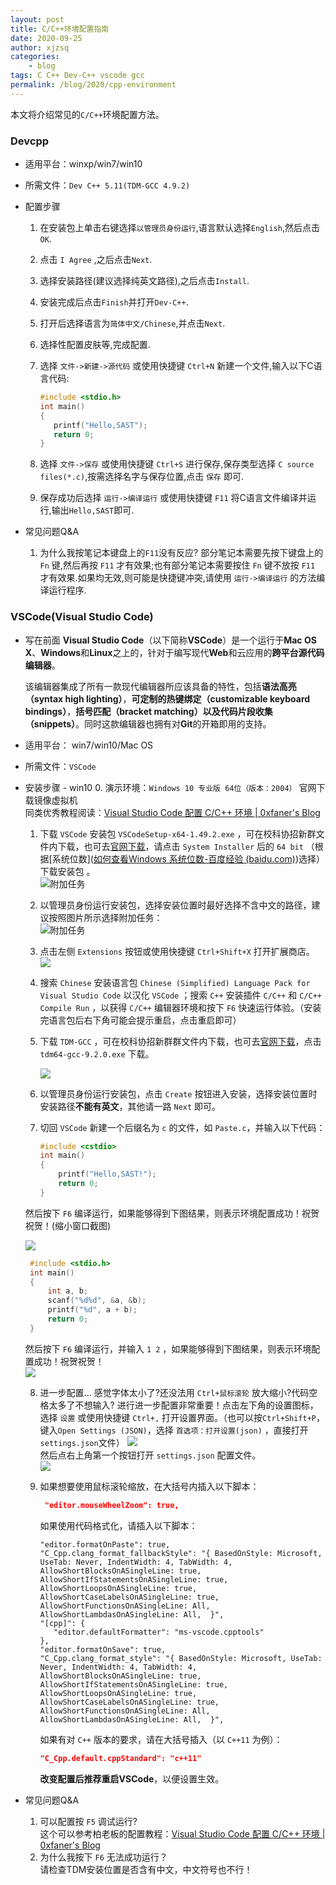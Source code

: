 ```yaml
---
layout: post
title: C/C++环境配置指南
date: 2020-09-25
author: xjzsq
categories:
    - blog
tags: C C++ Dev-C++ vscode gcc 
permalink: /blog/2020/cpp-environment
---
```


本文将介绍常见的`C/C++`环境配置方法。  

<!--more-->

### Devcpp

- 适用平台：winxp/win7/win10
- 所需文件：`Dev C++ 5.11(TDM-GCC 4.9.2)`
- 配置步骤
  
  1. 在安装包上单击右键选择`以管理员身份运行`,语言默认选择`English`,然后点击`OK`.
  
  2. 点击 `I Agree` ,之后点击`Next`.
  
  3. 选择安装路径(建议选择纯英文路径),之后点击`Install`.
  
  4. 安装完成后点击`Finish`并打开`Dev-C++`.
  
  5. 打开后选择语言为`简体中文/Chinese`,并点击`Next`.
  
  6. 选择性配置皮肤等,完成配置.
  
  7. 选择 `文件->新建->源代码` 或使用快捷键 `Ctrl+N` 新建一个文件,输入以下C语言代码:
  
     ``` c
     #include <stdio.h>
     int main()
     {
     	printf("Hello,SAST");
     	return 0;
     } 
     ```
     
   8. 选择 `文件->保存` 或使用快捷键 `Ctrl+S` 进行保存,保存类型选择 `C source files(*.c)`,按需选择名字与保存位置,点击 `保存` 即可.
  
   9. 保存成功后选择 `运行->编译运行` 或使用快捷键 `F11` 将C语言文件编译并运行,输出`Hello,SAST`即可.

- 常见问题Q&A
  
  1. 为什么我按笔记本键盘上的`F11`没有反应?
     部分笔记本需要先按下键盘上的 `Fn` 键,然后再按 `F11` 才有效果;也有部分笔记本需要按住 `Fn` 键不放按 `F11` 才有效果.如果均无效,则可能是快捷键冲突,请使用 `运行->编译运行` 的方法编译运行程序.

### VSCode(Visual Studio Code)
- 写在前面
  **Visual Studio Code**（以下简称**VSCode**）是一个运行于**Mac OS X**、**Windows**和**Linux**之上的，针对于编写现代**Web**和云应用的**跨平台源代码编辑器**。
  
  该编辑器集成了所有一款现代编辑器所应该具备的特性，包括**语法高亮（syntax high lighting）**，**可定制的热键绑定（customizable keyboard bindings）**，**括号匹配（bracket matching）**以及**代码片段收集（snippets）**。同时这款编辑器也拥有对**Git**的开箱即用的支持。
  
  
  
- 适用平台： win7/win10/Mac OS  

- 所需文件：`VSCode`

- 安装步骤 - win10
  0. 演示环境：`Windows 10 专业版 64位（版本：2004）` 官网下载镜像虚拟机  
   同类优秀教程阅读：[Visual Studio Code 配置 C/C++ 环境 | 0xfaner's Blog](https://0xfaner.top/posts/vscode-config/#more)
  
  1. 下载 `VSCode` 安装包  `VSCodeSetup-x64-1.49.2.exe` ，可在校科协招新群文件内下载，也可去[官网下载](https://code.visualstudio.com/#alt-downloads)，请点击 `System Installer` 后的 `64 bit` （根据[系统位数]([如何查看Windows 系统位数-百度经验 (baidu.com)](https://jingyan.baidu.com/article/27fa73265ed13046f8271f19.html))选择）下载安装包 。  
     ![附加任务](/info/assets/img/blog/c-environmentdownload.png)
     
  2. 以管理员身份运行安装包，选择安装位置时最好选择不含中文的路径，建议按照图片所示选择附加任务：  
     ![附加任务](/info/assets/img/blog/c-environment附加任务.png)  
     
  3. 点击左侧 `Extensions` 按钮或使用快捷键 `Ctrl+Shift+X` 打开扩展商店。  
     ![](/info/assets/img/blog/c-environment插件.png)
     
  4. 搜索 `Chinese` 安装语言包 `Chinese (Simplified) Language Pack for Visual Studio Code` 以汉化 `VSCode` ；搜索 `C++` 安装插件 `C/C++` 和 `C/C++ Compile Run` ，以获得 `C/C++` 编辑器环境和按下 `F6` 快速运行体验。（安装完语言包后右下角可能会提示重启，点击重启即可）   
  
  5. 下载 `TDM-GCC` ，可在校科协招新群群文件内下载，也可去[官网下载](https://jmeubank.github.io/tdm-gcc/download/)，点击 `tdm64-gcc-9.2.0.exe` 下载。  
     
     ![](/info/assets/img/blog/c-environmentmingw下载.png) 
     
  6. 以管理员身份运行安装包，点击 `Create` 按钮进入安装，选择安装位置时安装路径**不能有英文**，其他请一路 `Next` 即可。  
  
  7. 切回 `VSCode` 新建一个后缀名为 `c` 的文件，如 `Paste.c`，并输入以下代码：  
  
     ``` c
     #include <cstdio>
     int main()
     {
         printf("Hello,SAST!");
         return 0;
     }
     ```
   然后按下 `F6` 编译运行，如果能够得到下图结果，则表示环境配置成功！祝贺祝贺！(缩小窗口截图)  
  
     ![](/info/assets/img/blog/c-environmenthello,sast.png)  
     ``` c
      #include <stdio.h>
      int main()
      {
          int a, b;
          scanf("%d%d", &a, &b);
          printf("%d", a + b);
          return 0;
      }
     ```
     然后按下 `F6` 编译运行，并输入 `1 2` ，如果能够得到下图结果，则表示环境配置成功！祝贺祝贺！  
     ![](/info/assets/img/blog/c-environmenta+b.png)
     
  8. 进一步配置...
     感觉字体太小了?还没法用 `Ctrl+鼠标滚轮` 放大缩小?代码空格太多了不想输入?  进行进一步配置非常重要！点击左下角的设置图标，选择 `设置` 或使用快捷键 `Ctrl+,` 打开设置界面。（也可以按`Ctrl+Shift+P`，键入`Open Settings (JSON)`，选择 `首选项：打开设置(json)` ，直接打开 `settings.json`文件）
     ![](/info/assets/img/blog/c-environmentopensetting.png)  
     然后点右上角第一个按钮打开 `settings.json` 配置文件。  
     ![](/info/assets/img/blog/c-environmentsetting.png)
  
  9. 如果想要使用鼠标滚轮缩放，在大括号内插入以下脚本：  
     ``` json
      "editor.mouseWheelZoom": true,
     ```
     如果使用代码格式化，请插入以下脚本：
     ```text
     "editor.formatOnPaste": true,
     "C_Cpp.clang_format_fallbackStyle": "{ BasedOnStyle: Microsoft, UseTab: Never, IndentWidth: 4, TabWidth: 4, AllowShortBlocksOnASingleLine: true, AllowShortIfStatementsOnASingleLine: true, AllowShortLoopsOnASingleLine: true, AllowShortCaseLabelsOnASingleLine: true, AllowShortFunctionsOnASingleLine: All, AllowShortLambdasOnASingleLine: All,  }",
     "[cpp]": {
     	"editor.defaultFormatter": "ms-vscode.cpptools"
     },
     "editor.formatOnSave": true,
     "C_Cpp.clang_format_style": "{ BasedOnStyle: Microsoft, UseTab: Never, IndentWidth: 4, TabWidth: 4, AllowShortBlocksOnASingleLine: true, AllowShortIfStatementsOnASingleLine: true, AllowShortLoopsOnASingleLine: true, AllowShortCaseLabelsOnASingleLine: true, AllowShortFunctionsOnASingleLine: All, AllowShortLambdasOnASingleLine: All,  }",
     ```
     如果有对 `C++` 版本的要求，请在大括号插入（以 `C++11` 为例）：
  
     ```json
     "C_Cpp.default.cppStandard": "c++11"
     ```
     **改变配置后推荐重启VSCode**，以便设置生效。
- 常见问题Q&A

  1. 可以配置按 `F5` 调试运行?  
     这个可以参考柏老板的配置教程：[Visual Studio Code 配置 C/C++ 环境 | 0xfaner's Blog](https://0xfaner.top/posts/vscode-config/#more)
  2. 为什么我按下 `F6` 无法成功运行？  
     请检查TDM安装位置是否含有中文，中文符号也不行！